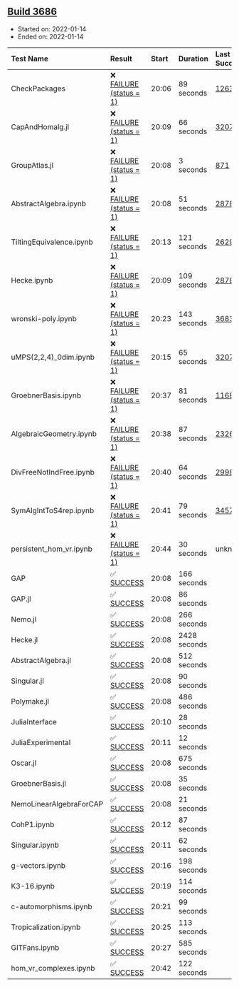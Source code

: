 ## [Build 3686](https://oscarci.mathematik.uni-kl.de/job/oscar-stable/3686/)

* Started on: 2022-01-14
* Ended on: 2022-01-14

| Test Name    | Result | Start | Duration | Last Success | First Failure |
|:-------------|:-------|:------|:---------|:-------------|:--------------|
| CheckPackages | ❌ [FAILURE (status = 1)](https://oscarci.mathematik.uni-kl.de/job/oscar-stable/3686/artifact/logs/build-3686/CheckPackages.log) | 20:06 | 89 seconds | [1263](https://oscarci.mathematik.uni-kl.de/job/oscar-stable/1263/) | [1264](https://oscarci.mathematik.uni-kl.de/job/oscar-stable/1264/) |
| CapAndHomalg.jl | ❌ [FAILURE (status = 1)](https://oscarci.mathematik.uni-kl.de/job/oscar-stable/3686/artifact/logs/build-3686/CapAndHomalg.jl.log) | 20:09 | 66 seconds | [3207](https://oscarci.mathematik.uni-kl.de/job/oscar-stable/3207/) | [3208](https://oscarci.mathematik.uni-kl.de/job/oscar-stable/3208/) |
| GroupAtlas.jl | ❌ [FAILURE (status = 1)](https://oscarci.mathematik.uni-kl.de/job/oscar-stable/3686/artifact/logs/build-3686/GroupAtlas.jl.log) | 20:08 | 3 seconds | [871](https://oscarci.mathematik.uni-kl.de/job/oscar-stable/871/) | [872](https://oscarci.mathematik.uni-kl.de/job/oscar-stable/872/) |
| AbstractAlgebra.ipynb | ❌ [FAILURE (status = 1)](https://oscarci.mathematik.uni-kl.de/job/oscar-stable/3686/artifact/logs/build-3686/AbstractAlgebra.ipynb.log) | 20:08 | 51 seconds | [2878](https://oscarci.mathematik.uni-kl.de/job/oscar-stable/2878/) | [2879](https://oscarci.mathematik.uni-kl.de/job/oscar-stable/2879/) |
| TiltingEquivalence.ipynb | ❌ [FAILURE (status = 1)](https://oscarci.mathematik.uni-kl.de/job/oscar-stable/3686/artifact/logs/build-3686/TiltingEquivalence.ipynb.log) | 20:13 | 121 seconds | [2629](https://oscarci.mathematik.uni-kl.de/job/oscar-stable/2629/) | [2630](https://oscarci.mathematik.uni-kl.de/job/oscar-stable/2630/) |
| Hecke.ipynb | ❌ [FAILURE (status = 1)](https://oscarci.mathematik.uni-kl.de/job/oscar-stable/3686/artifact/logs/build-3686/Hecke.ipynb.log) | 20:09 | 109 seconds | [2878](https://oscarci.mathematik.uni-kl.de/job/oscar-stable/2878/) | [2879](https://oscarci.mathematik.uni-kl.de/job/oscar-stable/2879/) |
| wronski-poly.ipynb | ❌ [FAILURE (status = 1)](https://oscarci.mathematik.uni-kl.de/job/oscar-stable/3686/artifact/logs/build-3686/wronski-poly.ipynb.log) | 20:23 | 143 seconds | [3683](https://oscarci.mathematik.uni-kl.de/job/oscar-stable/3683/) | [3684](https://oscarci.mathematik.uni-kl.de/job/oscar-stable/3684/) |
| uMPS(2,2,4)_0dim.ipynb | ❌ [FAILURE (status = 1)](https://oscarci.mathematik.uni-kl.de/job/oscar-stable/3686/artifact/logs/build-3686/uMPS-2-2-4-_0dim.ipynb.log) | 20:15 | 65 seconds | [3207](https://oscarci.mathematik.uni-kl.de/job/oscar-stable/3207/) | [3208](https://oscarci.mathematik.uni-kl.de/job/oscar-stable/3208/) |
| GroebnerBasis.ipynb | ❌ [FAILURE (status = 1)](https://oscarci.mathematik.uni-kl.de/job/oscar-stable/3686/artifact/logs/build-3686/GroebnerBasis.ipynb.log) | 20:37 | 81 seconds | [1168](https://oscarci.mathematik.uni-kl.de/job/oscar-stable/1168/) | [1169](https://oscarci.mathematik.uni-kl.de/job/oscar-stable/1169/) |
| AlgebraicGeometry.ipynb | ❌ [FAILURE (status = 1)](https://oscarci.mathematik.uni-kl.de/job/oscar-stable/3686/artifact/logs/build-3686/AlgebraicGeometry.ipynb.log) | 20:38 | 87 seconds | [2326](https://oscarci.mathematik.uni-kl.de/job/oscar-stable/2326/) | [2327](https://oscarci.mathematik.uni-kl.de/job/oscar-stable/2327/) |
| DivFreeNotIndFree.ipynb | ❌ [FAILURE (status = 1)](https://oscarci.mathematik.uni-kl.de/job/oscar-stable/3686/artifact/logs/build-3686/DivFreeNotIndFree.ipynb.log) | 20:40 | 64 seconds | [2998](https://oscarci.mathematik.uni-kl.de/job/oscar-stable/2998/) | [2999](https://oscarci.mathematik.uni-kl.de/job/oscar-stable/2999/) |
| SymAlgIntToS4rep.ipynb | ❌ [FAILURE (status = 1)](https://oscarci.mathematik.uni-kl.de/job/oscar-stable/3686/artifact/logs/build-3686/SymAlgIntToS4rep.ipynb.log) | 20:41 | 79 seconds | [3457](https://oscarci.mathematik.uni-kl.de/job/oscar-stable/3457/) | [3458](https://oscarci.mathematik.uni-kl.de/job/oscar-stable/3458/) |
| persistent_hom_vr.ipynb | ❌ [FAILURE (status = 1)](https://oscarci.mathematik.uni-kl.de/job/oscar-stable/3686/artifact/logs/build-3686/persistent_hom_vr.ipynb.log) | 20:44 | 30 seconds | unknown | unknown |
| GAP | ✅ [SUCCESS](https://oscarci.mathematik.uni-kl.de/job/oscar-stable/3686/artifact/logs/build-3686/GAP.log) | 20:08 | 166 seconds |  |  |
| GAP.jl | ✅ [SUCCESS](https://oscarci.mathematik.uni-kl.de/job/oscar-stable/3686/artifact/logs/build-3686/GAP.jl.log) | 20:08 | 86 seconds |  |  |
| Nemo.jl | ✅ [SUCCESS](https://oscarci.mathematik.uni-kl.de/job/oscar-stable/3686/artifact/logs/build-3686/Nemo.jl.log) | 20:08 | 266 seconds |  |  |
| Hecke.jl | ✅ [SUCCESS](https://oscarci.mathematik.uni-kl.de/job/oscar-stable/3686/artifact/logs/build-3686/Hecke.jl.log) | 20:08 | 2428 seconds |  |  |
| AbstractAlgebra.jl | ✅ [SUCCESS](https://oscarci.mathematik.uni-kl.de/job/oscar-stable/3686/artifact/logs/build-3686/AbstractAlgebra.jl.log) | 20:08 | 512 seconds |  |  |
| Singular.jl | ✅ [SUCCESS](https://oscarci.mathematik.uni-kl.de/job/oscar-stable/3686/artifact/logs/build-3686/Singular.jl.log) | 20:08 | 90 seconds |  |  |
| Polymake.jl | ✅ [SUCCESS](https://oscarci.mathematik.uni-kl.de/job/oscar-stable/3686/artifact/logs/build-3686/Polymake.jl.log) | 20:08 | 486 seconds |  |  |
| JuliaInterface | ✅ [SUCCESS](https://oscarci.mathematik.uni-kl.de/job/oscar-stable/3686/artifact/logs/build-3686/JuliaInterface.log) | 20:10 | 28 seconds |  |  |
| JuliaExperimental | ✅ [SUCCESS](https://oscarci.mathematik.uni-kl.de/job/oscar-stable/3686/artifact/logs/build-3686/JuliaExperimental.log) | 20:11 | 12 seconds |  |  |
| Oscar.jl | ✅ [SUCCESS](https://oscarci.mathematik.uni-kl.de/job/oscar-stable/3686/artifact/logs/build-3686/Oscar.jl.log) | 20:08 | 675 seconds |  |  |
| GroebnerBasis.jl | ✅ [SUCCESS](https://oscarci.mathematik.uni-kl.de/job/oscar-stable/3686/artifact/logs/build-3686/GroebnerBasis.jl.log) | 20:08 | 35 seconds |  |  |
| NemoLinearAlgebraForCAP | ✅ [SUCCESS](https://oscarci.mathematik.uni-kl.de/job/oscar-stable/3686/artifact/logs/build-3686/NemoLinearAlgebraForCAP.log) | 20:08 | 21 seconds |  |  |
| CohP1.ipynb | ✅ [SUCCESS](https://oscarci.mathematik.uni-kl.de/job/oscar-stable/3686/artifact/logs/build-3686/CohP1.ipynb.log) | 20:12 | 87 seconds |  |  |
| Singular.ipynb | ✅ [SUCCESS](https://oscarci.mathematik.uni-kl.de/job/oscar-stable/3686/artifact/logs/build-3686/Singular.ipynb.log) | 20:11 | 62 seconds |  |  |
| g-vectors.ipynb | ✅ [SUCCESS](https://oscarci.mathematik.uni-kl.de/job/oscar-stable/3686/artifact/logs/build-3686/g-vectors.ipynb.log) | 20:16 | 198 seconds |  |  |
| K3-16.ipynb | ✅ [SUCCESS](https://oscarci.mathematik.uni-kl.de/job/oscar-stable/3686/artifact/logs/build-3686/K3-16.ipynb.log) | 20:19 | 114 seconds |  |  |
| c-automorphisms.ipynb | ✅ [SUCCESS](https://oscarci.mathematik.uni-kl.de/job/oscar-stable/3686/artifact/logs/build-3686/c-automorphisms.ipynb.log) | 20:21 | 99 seconds |  |  |
| Tropicalization.ipynb | ✅ [SUCCESS](https://oscarci.mathematik.uni-kl.de/job/oscar-stable/3686/artifact/logs/build-3686/Tropicalization.ipynb.log) | 20:25 | 113 seconds |  |  |
| GITFans.ipynb | ✅ [SUCCESS](https://oscarci.mathematik.uni-kl.de/job/oscar-stable/3686/artifact/logs/build-3686/GITFans.ipynb.log) | 20:27 | 585 seconds |  |  |
| hom_vr_complexes.ipynb | ✅ [SUCCESS](https://oscarci.mathematik.uni-kl.de/job/oscar-stable/3686/artifact/logs/build-3686/hom_vr_complexes.ipynb.log) | 20:42 | 122 seconds |  |  |
